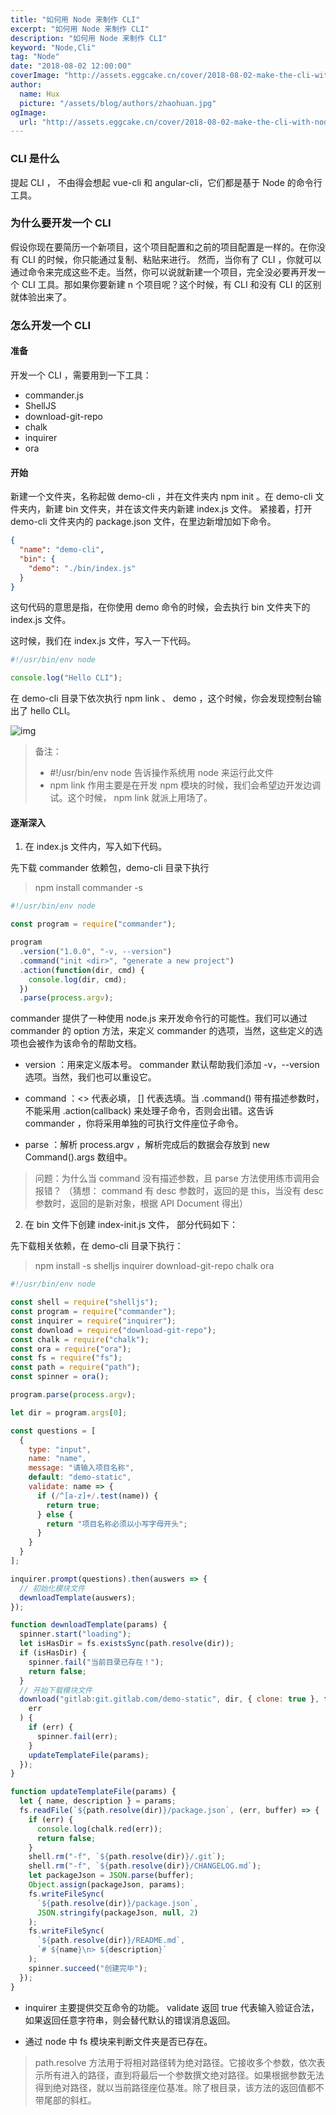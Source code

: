 ```yaml
---
title: "如何用 Node 来制作 CLI"
excerpt: "如何用 Node 来制作 CLI"
description: "如何用 Node 来制作 CLI"
keyword: "Node,Cli"
tag: "Node"
date: "2018-08-02 12:00:00"
coverImage: "http://assets.eggcake.cn/cover/2018-08-02-make-the-cli-with-node.jpg"
author:
  name: Hux
  picture: "/assets/blog/authors/zhaohuan.jpg"
ogImage:
  url: "http://assets.eggcake.cn/cover/2018-08-02-make-the-cli-with-node.jpg"
---
```


### CLI 是什么

提起 CLI ， 不由得会想起 vue-cli 和 angular-cli，它们都是基于 Node 的命令行工具。

### 为什么要开发一个 CLI

假设你现在要简历一个新项目，这个项目配置和之前的项目配置是一样的。在你没有 CLI 的时候，你只能通过复制、粘贴来进行。
然而，当你有了 CLI ，你就可以通过命令来完成这些不走。当然，你可以说就新建一个项目，完全没必要再开发一个 CLI 工具。那如果你要新建 n 个项目呢？这个时候，有 CLI 和没有 CLI 的区别就体验出来了。

### 怎么开发一个 CLI

#### 准备

开发一个 CLI ，需要用到一下工具：

- commander.js
- ShellJS
- download-git-repo
- chalk
- inquirer
- ora

#### 开始

新建一个文件夹，名称起做 demo-cli ，并在文件夹内 npm init 。在 demo-cli 文件夹内，新建 bin 文件夹，并在该文件夹内新建 index.js 文件。 紧接着，打开 demo-cli 文件夹内的 package.json 文件，在里边新增加如下命令。

```json
{
  "name": "demo-cli",
  "bin": {
    "demo": "./bin/index.js"
  }
}
```

这句代码的意思是指，在你使用 demo 命令的时候，会去执行 bin 文件夹下的 index.js 文件。

这时候，我们在 index.js 文件，写入一下代码。

```js
#!/usr/bin/env node

console.log("Hello CLI");
```

在 demo-cli 目录下依次执行 npm link 、 demo ，这个时候，你会发现控制台输出了 hello CLI。

![img](http://assets.eggcake.cn/make-the-cli-with-node-01.png)

> 备注：
>
> - #!/usr/bin/env node 告诉操作系统用 node 来运行此文件
> - npm link 作用主要是在开发 npm 模块的时候，我们会希望边开发边调试。这个时候， npm link 就派上用场了。

#### 逐渐深入

1. 在 index.js 文件内，写入如下代码。

先下载 commander 依赖包，demo-cli 目录下执行

> npm install commander -s

```js
#!/usr/bin/env node

const program = require("commander");

program
  .version("1.0.0", "-v, --version")
  .command("init <dir>", "generate a new project")
  .action(function(dir, cmd) {
    console.log(dir, cmd);
  })
  .parse(process.argv);
```

commander 提供了一种使用 node.js 来开发命令行的可能性。我们可以通过 commander 的 option 方法，来定义 commander 的选项，当然，这些定义的选项也会被作为该命令的帮助文档。

- version ：用来定义版本号。 commander 默认帮助我们添加 -v，--version 选项。当然，我们也可以重设它。

- command ：<> 代表必填， [] 代表选填。当 .command() 带有描述参数时，不能采用 .action(callback) 来处理子命令，否则会出错。这告诉 commander ，你将采用单独的可执行文件座位子命令。

- parse ：解析 process.argv ，解析完成后的数据会存放到 new Command().args 数组中。

> 问题：为什么当 command 没有描述参数，且 parse 方法使用练市调用会报错？
> （猜想： command 有 desc 参数时，返回的是 this，当没有 desc 参数时，返回的是新对象，根据 API Document 得出）

2. 在 bin 文件下创建 index-init.js 文件， 部分代码如下：

先下载相关依赖，在 demo-cli 目录下执行：

> npm install -s shelljs inquirer download-git-repo chalk ora

```js
#!/usr/bin/env node

const shell = require("shelljs");
const program = require("commander");
const inquirer = require("inquirer");
const download = require("download-git-repo");
const chalk = require("chalk");
const ora = require("ora");
const fs = require("fs");
const path = require("path");
const spinner = ora();

program.parse(process.argv);

let dir = program.args[0];

const questions = [
  {
    type: "input",
    name: "name",
    message: "请输入项目名称",
    default: "demo-static",
    validate: name => {
      if (/^[a-z]+/.test(name)) {
        return true;
      } else {
        return "项目名称必须以小写字母开头";
      }
    }
  }
];

inquirer.prompt(questions).then(auswers => {
  // 初始化模块文件
  dewnloadTemplate(auswers);
});

function dewnloadTemplate(params) {
  spinner.start("loading");
  let isHasDir = fs.existsSync(path.resolve(dir));
  if (isHasDir) {
    spinner.fail("当前目录已存在！");
    return false;
  }
  // 开始下载模块文件
  download("gitlab:git.gitlab.com/demo-static", dir, { clone: true }, function(
    err
  ) {
    if (err) {
      spinner.fail(err);
    }
    updateTemplateFile(params);
  });
}

function updateTemplateFile(params) {
  let { name, description } = params;
  fs.readFile(`${path.resolve(dir)}/package.json`, (err, buffer) => {
    if (err) {
      console.log(chalk.red(err));
      return false;
    }
    shell.rm("-f", `${path.resolve(dir)}/.git`);
    shell.rm("-f", `${path.resolve(dir)}/CHANGELOG.md`);
    let packageJson = JSON.parse(buffer);
    Object.assign(packageJson, params);
    fs.writeFileSync(
      `${path.resolve(dir)}/package.json`,
      JSON.stringify(packageJson, null, 2)
    );
    fs.writeFileSync(
      `${path.resolve(dir)}/README.md`,
      `# ${name}\n> ${description}`
    );
    spinner.succeed("创建完毕");
  });
}
```

- inquirer 主要提供交互命令的功能。 validate 返回 true 代表输入验证合法，如果返回任意字符串，则会替代默认的错误消息返回。

- 通过 node 中 fs 模块来判断文件夹是否已存在。

> path.resolve 方法用于将相对路径转为绝对路径。它接收多个参数，依次表示所有进入的路径，直到将最后一个参数撰文绝对路径。如果根据参数无法得到绝对路径，就以当前路径座位基准。除了根目录，该方法的返回值都不带尾部的斜杠。
